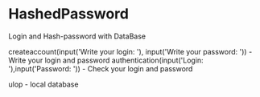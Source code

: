 # HashedPassword
 Login and Hash-password with DataBase

 createaccount(input('Write your login: '), input('Write your password: ')) - Write your login and password
 authentication(input('Login: '),input('Password: ')) - Check your login and password

 ulop - local database
